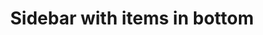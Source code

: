 ---
title: Sidebar with items in bottom
category: Application
paid: false
isActive: true
ltr: {"preview":"function App() {\n  const navigation = [{\n    href: 'javascript:void(0)',\n    name: 'Overview',\n    icon: /*#__PURE__*/React.createElement(\"svg\", {\n      xmlns: \"http://www.w3.org/2000/svg\",\n      fill: \"none\",\n      viewBox: \"0 0 24 24\",\n      strokeWidth: 1.5,\n      stroke: \"currentColor\",\n      className: \"w-5 h-5\"\n    }, /*#__PURE__*/React.createElement(\"path\", {\n      strokeLinecap: \"round\",\n      strokeLinejoin: \"round\",\n      d: \"M6 6.878V6a2.25 2.25 0 012.25-2.25h7.5A2.25 2.25 0 0118 6v.878m-12 0c.235-.083.487-.128.75-.128h10.5c.263 0 .515.045.75.128m-12 0A2.25 2.25 0 004.5 9v.878m13.5-3A2.25 2.25 0 0119.5 9v.878m0 0a2.246 2.246 0 00-.75-.128H5.25c-.263 0-.515.045-.75.128m15 0A2.25 2.25 0 0121 12v6a2.25 2.25 0 01-2.25 2.25H5.25A2.25 2.25 0 013 18v-6c0-.98.626-1.813 1.5-2.122\"\n    }))\n  }, {\n    href: 'javascript:void(0)',\n    name: 'Integration',\n    icon: /*#__PURE__*/React.createElement(\"svg\", {\n      xmlns: \"http://www.w3.org/2000/svg\",\n      fill: \"none\",\n      viewBox: \"0 0 24 24\",\n      strokeWidth: 1.5,\n      stroke: \"currentColor\",\n      className: \"w-5 h-5\"\n    }, /*#__PURE__*/React.createElement(\"path\", {\n      strokeLinecap: \"round\",\n      strokeLinejoin: \"round\",\n      d: \"M14.25 6.087c0-.355.186-.676.401-.959.221-.29.349-.634.349-1.003 0-1.036-1.007-1.875-2.25-1.875s-2.25.84-2.25 1.875c0 .369.128.713.349 1.003.215.283.401.604.401.959v0a.64.64 0 01-.657.643 48.39 48.39 0 01-4.163-.3c.186 1.613.293 3.25.315 4.907a.656.656 0 01-.658.663v0c-.355 0-.676-.186-.959-.401a1.647 1.647 0 00-1.003-.349c-1.036 0-1.875 1.007-1.875 2.25s.84 2.25 1.875 2.25c.369 0 .713-.128 1.003-.349.283-.215.604-.401.959-.401v0c.31 0 .555.26.532.57a48.039 48.039 0 01-.642 5.056c1.518.19 3.058.309 4.616.354a.64.64 0 00.657-.643v0c0-.355-.186-.676-.401-.959a1.647 1.647 0 01-.349-1.003c0-1.035 1.008-1.875 2.25-1.875 1.243 0 2.25.84 2.25 1.875 0 .369-.128.713-.349 1.003-.215.283-.4.604-.4.959v0c0 .333.277.599.61.58a48.1 48.1 0 005.427-.63 48.05 48.05 0 00.582-4.717.532.532 0 00-.533-.57v0c-.355 0-.676.186-.959.401-.29.221-.634.349-1.003.349-1.035 0-1.875-1.007-1.875-2.25s.84-2.25 1.875-2.25c.37 0 .713.128 1.003.349.283.215.604.401.96.401v0a.656.656 0 00.658-.663 48.422 48.422 0 00-.37-5.36c-1.886.342-3.81.574-5.766.689a.578.578 0 01-.61-.58v0z\"\n    }))\n  }, {\n    href: 'javascript:void(0)',\n    name: 'Plans',\n    icon: /*#__PURE__*/React.createElement(\"svg\", {\n      xmlns: \"http://www.w3.org/2000/svg\",\n      fill: \"none\",\n      viewBox: \"0 0 24 24\",\n      strokeWidth: 1.5,\n      stroke: \"currentColor\",\n      className: \"w-5 h-5\"\n    }, /*#__PURE__*/React.createElement(\"path\", {\n      strokeLinecap: \"round\",\n      strokeLinejoin: \"round\",\n      d: \"M3.75 6A2.25 2.25 0 016 3.75h2.25A2.25 2.25 0 0110.5 6v2.25a2.25 2.25 0 01-2.25 2.25H6a2.25 2.25 0 01-2.25-2.25V6zM3.75 15.75A2.25 2.25 0 016 13.5h2.25a2.25 2.25 0 012.25 2.25V18a2.25 2.25 0 01-2.25 2.25H6A2.25 2.25 0 013.75 18v-2.25zM13.5 6a2.25 2.25 0 012.25-2.25H18A2.25 2.25 0 0120.25 6v2.25A2.25 2.25 0 0118 10.5h-2.25a2.25 2.25 0 01-2.25-2.25V6zM13.5 15.75a2.25 2.25 0 012.25-2.25H18a2.25 2.25 0 012.25 2.25V18A2.25 2.25 0 0118 20.25h-2.25A2.25 2.25 0 0113.5 18v-2.25z\"\n    }))\n  }, {\n    href: 'javascript:void(0)',\n    name: 'Transactions',\n    icon: /*#__PURE__*/React.createElement(\"svg\", {\n      xmlns: \"http://www.w3.org/2000/svg\",\n      fill: \"none\",\n      viewBox: \"0 0 24 24\",\n      strokeWidth: 1.5,\n      stroke: \"currentColor\",\n      className: \"w-5 h-5\"\n    }, /*#__PURE__*/React.createElement(\"path\", {\n      strokeLinecap: \"round\",\n      strokeLinejoin: \"round\",\n      d: \"M6.429 9.75L2.25 12l4.179 2.25m0-4.5l5.571 3 5.571-3m-11.142 0L2.25 7.5 12 2.25l9.75 5.25-4.179 2.25m0 0L21.75 12l-4.179 2.25m0 0l4.179 2.25L12 21.75 2.25 16.5l4.179-2.25m11.142 0l-5.571 3-5.571-3\"\n    }))\n  }];\n  const navsFooter = [{\n    href: 'javascript:void(0)',\n    name: 'Help',\n    icon: /*#__PURE__*/React.createElement(\"svg\", {\n      xmlns: \"http://www.w3.org/2000/svg\",\n      fill: \"none\",\n      viewBox: \"0 0 24 24\",\n      strokeWidth: 1.5,\n      stroke: \"currentColor\",\n      className: \"w-5 h-5\"\n    }, /*#__PURE__*/React.createElement(\"path\", {\n      strokeLinecap: \"round\",\n      strokeLinejoin: \"round\",\n      d: \"M9.879 7.519c1.171-1.025 3.071-1.025 4.242 0 1.172 1.025 1.172 2.687 0 3.712-.203.179-.43.326-.67.442-.745.361-1.45.999-1.45 1.827v.75M21 12a9 9 0 11-18 0 9 9 0 0118 0zm-9 5.25h.008v.008H12v-.008z\"\n    }))\n  }, {\n    href: 'javascript:void(0)',\n    name: 'Settings',\n    icon: /*#__PURE__*/React.createElement(\"svg\", {\n      xmlns: \"http://www.w3.org/2000/svg\",\n      fill: \"none\",\n      viewBox: \"0 0 24 24\",\n      strokeWidth: 1.5,\n      stroke: \"currentColor\",\n      className: \"w-5 h-5\"\n    }, /*#__PURE__*/React.createElement(\"path\", {\n      strokeLinecap: \"round\",\n      strokeLinejoin: \"round\",\n      d: \"M9.594 3.94c.09-.542.56-.94 1.11-.94h2.593c.55 0 1.02.398 1.11.94l.213 1.281c.063.374.313.686.645.87.074.04.147.083.22.127.324.196.72.257 1.075.124l1.217-.456a1.125 1.125 0 011.37.49l1.296 2.247a1.125 1.125 0 01-.26 1.431l-1.003.827c-.293.24-.438.613-.431.992a6.759 6.759 0 010 .255c-.007.378.138.75.43.99l1.005.828c.424.35.534.954.26 1.43l-1.298 2.247a1.125 1.125 0 01-1.369.491l-1.217-.456c-.355-.133-.75-.072-1.076.124a6.57 6.57 0 01-.22.128c-.331.183-.581.495-.644.869l-.213 1.28c-.09.543-.56.941-1.11.941h-2.594c-.55 0-1.02-.398-1.11-.94l-.213-1.281c-.062-.374-.312-.686-.644-.87a6.52 6.52 0 01-.22-.127c-.325-.196-.72-.257-1.076-.124l-1.217.456a1.125 1.125 0 01-1.369-.49l-1.297-2.247a1.125 1.125 0 01.26-1.431l1.004-.827c.292-.24.437-.613.43-.992a6.932 6.932 0 010-.255c.007-.378-.138-.75-.43-.99l-1.004-.828a1.125 1.125 0 01-.26-1.43l1.297-2.247a1.125 1.125 0 011.37-.491l1.216.456c.356.133.751.072 1.076-.124.072-.044.146-.087.22-.128.332-.183.582-.495.644-.869l.214-1.281z\"\n    }), /*#__PURE__*/React.createElement(\"path\", {\n      strokeLinecap: \"round\",\n      strokeLinejoin: \"round\",\n      d: \"M15 12a3 3 0 11-6 0 3 3 0 016 0z\"\n    }))\n  }, {\n    href: 'javascript:void(0)',\n    name: 'Logout',\n    icon: /*#__PURE__*/React.createElement(\"svg\", {\n      xmlns: \"http://www.w3.org/2000/svg\",\n      fill: \"none\",\n      viewBox: \"0 0 24 24\",\n      strokeWidth: 1.5,\n      stroke: \"currentColor\",\n      className: \"w-5 h-5\"\n    }, /*#__PURE__*/React.createElement(\"path\", {\n      strokeLinecap: \"round\",\n      strokeLinejoin: \"round\",\n      d: \"M15.75 9V5.25A2.25 2.25 0 0013.5 3h-6a2.25 2.25 0 00-2.25 2.25v13.5A2.25 2.25 0 007.5 21h6a2.25 2.25 0 002.25-2.25V15m3 0l3-3m0 0l-3-3m3 3H9\"\n    }))\n  }];\n  return /*#__PURE__*/React.createElement(\"div\", {\n    style: {\n      height: \"800px\"\n    }\n  }, /*#__PURE__*/React.createElement(\"nav\", {\n    className: \"fixed top-0 left-0 w-full h-full border-r bg-white space-y-8 sm:w-80\"\n  }, /*#__PURE__*/React.createElement(\"div\", {\n    class: \"flex flex-col h-full\"\n  }, /*#__PURE__*/React.createElement(\"div\", {\n    className: \"h-20 flex items-center px-8\"\n  }, /*#__PURE__*/React.createElement(\"a\", {\n    href: \"javascript:void(0)\",\n    className: \"flex-none\"\n  }, /*#__PURE__*/React.createElement(\"img\", {\n    src: \"https://floatui.com/logo.svg\",\n    width: 140,\n    className: \"mx-auto\"\n  }))), /*#__PURE__*/React.createElement(\"div\", {\n    className: \"flex-1 flex flex-col h-full overflow-auto\"\n  }, /*#__PURE__*/React.createElement(\"ul\", {\n    className: \"px-4 text-sm font-medium flex-1\"\n  }, navigation.map((item, idx) => /*#__PURE__*/React.createElement(\"li\", {\n    key: idx\n  }, /*#__PURE__*/React.createElement(\"a\", {\n    href: item.href,\n    className: \"flex items-center gap-x-2 text-gray-600 p-2 rounded-lg  hover:bg-gray-50 active:bg-gray-100 duration-150\"\n  }, /*#__PURE__*/React.createElement(\"div\", {\n    className: \"text-gray-500\"\n  }, item.icon), item.name)))), /*#__PURE__*/React.createElement(\"div\", null, /*#__PURE__*/React.createElement(\"ul\", {\n    className: \"px-4 pb-4 text-sm font-medium\"\n  }, navsFooter.map((item, idx) => /*#__PURE__*/React.createElement(\"li\", {\n    key: idx\n  }, /*#__PURE__*/React.createElement(\"a\", {\n    href: item.href,\n    className: \"flex items-center gap-x-2 text-gray-600 p-2 rounded-lg  hover:bg-gray-50 active:bg-gray-100 duration-150\"\n  }, /*#__PURE__*/React.createElement(\"div\", {\n    className: \"text-gray-500\"\n  }, item.icon), item.name)))), /*#__PURE__*/React.createElement(\"div\", {\n    className: \"py-4 px-4 border-t\"\n  }, /*#__PURE__*/React.createElement(\"div\", {\n    className: \"flex items-center gap-x-4\"\n  }, /*#__PURE__*/React.createElement(\"img\", {\n    src: \"https://randomuser.me/api/portraits/women/79.jpg\",\n    className: \"w-12 h-12 rounded-full\"\n  }), /*#__PURE__*/React.createElement(\"div\", null, /*#__PURE__*/React.createElement(\"span\", {\n    className: \"block text-gray-700 text-sm font-semibold\"\n  }, \"Alivika tony\"), /*#__PURE__*/React.createElement(\"a\", {\n    href: \"javascript:void(0)\",\n    className: \"block mt-px text-gray-600 hover:text-indigo-600 text-xs\"\n  }, \"View profile\")))))))));\n}\n\n;","vue":{"vueTail":[],"vueCss":[]},"react":{"jsxCss":[],"jsxTail":[{"code":"const Sidebar = () => {\n\n    const navigation = [\n        {\n            href: 'javascript:void(0)',\n            name: 'Overview',\n            icon: <svg xmlns=\"http://www.w3.org/2000/svg\" fill=\"none\" viewBox=\"0 0 24 24\" strokeWidth={1.5} stroke=\"currentColor\" className=\"w-5 h-5\">\n                <path strokeLinecap=\"round\" strokeLinejoin=\"round\" d=\"M6 6.878V6a2.25 2.25 0 012.25-2.25h7.5A2.25 2.25 0 0118 6v.878m-12 0c.235-.083.487-.128.75-.128h10.5c.263 0 .515.045.75.128m-12 0A2.25 2.25 0 004.5 9v.878m13.5-3A2.25 2.25 0 0119.5 9v.878m0 0a2.246 2.246 0 00-.75-.128H5.25c-.263 0-.515.045-.75.128m15 0A2.25 2.25 0 0121 12v6a2.25 2.25 0 01-2.25 2.25H5.25A2.25 2.25 0 013 18v-6c0-.98.626-1.813 1.5-2.122\" />\n            </svg>\n            ,\n        },\n        {\n            href: 'javascript:void(0)',\n            name: 'Integration',\n            icon: <svg xmlns=\"http://www.w3.org/2000/svg\" fill=\"none\" viewBox=\"0 0 24 24\" strokeWidth={1.5} stroke=\"currentColor\" className=\"w-5 h-5\">\n                <path strokeLinecap=\"round\" strokeLinejoin=\"round\" d=\"M14.25 6.087c0-.355.186-.676.401-.959.221-.29.349-.634.349-1.003 0-1.036-1.007-1.875-2.25-1.875s-2.25.84-2.25 1.875c0 .369.128.713.349 1.003.215.283.401.604.401.959v0a.64.64 0 01-.657.643 48.39 48.39 0 01-4.163-.3c.186 1.613.293 3.25.315 4.907a.656.656 0 01-.658.663v0c-.355 0-.676-.186-.959-.401a1.647 1.647 0 00-1.003-.349c-1.036 0-1.875 1.007-1.875 2.25s.84 2.25 1.875 2.25c.369 0 .713-.128 1.003-.349.283-.215.604-.401.959-.401v0c.31 0 .555.26.532.57a48.039 48.039 0 01-.642 5.056c1.518.19 3.058.309 4.616.354a.64.64 0 00.657-.643v0c0-.355-.186-.676-.401-.959a1.647 1.647 0 01-.349-1.003c0-1.035 1.008-1.875 2.25-1.875 1.243 0 2.25.84 2.25 1.875 0 .369-.128.713-.349 1.003-.215.283-.4.604-.4.959v0c0 .333.277.599.61.58a48.1 48.1 0 005.427-.63 48.05 48.05 0 00.582-4.717.532.532 0 00-.533-.57v0c-.355 0-.676.186-.959.401-.29.221-.634.349-1.003.349-1.035 0-1.875-1.007-1.875-2.25s.84-2.25 1.875-2.25c.37 0 .713.128 1.003.349.283.215.604.401.96.401v0a.656.656 0 00.658-.663 48.422 48.422 0 00-.37-5.36c-1.886.342-3.81.574-5.766.689a.578.578 0 01-.61-.58v0z\" />\n            </svg>\n            ,\n        },\n        {\n            href: 'javascript:void(0)',\n            name: 'Plans',\n            icon: <svg xmlns=\"http://www.w3.org/2000/svg\" fill=\"none\" viewBox=\"0 0 24 24\" strokeWidth={1.5} stroke=\"currentColor\" className=\"w-5 h-5\">\n                <path strokeLinecap=\"round\" strokeLinejoin=\"round\" d=\"M3.75 6A2.25 2.25 0 016 3.75h2.25A2.25 2.25 0 0110.5 6v2.25a2.25 2.25 0 01-2.25 2.25H6a2.25 2.25 0 01-2.25-2.25V6zM3.75 15.75A2.25 2.25 0 016 13.5h2.25a2.25 2.25 0 012.25 2.25V18a2.25 2.25 0 01-2.25 2.25H6A2.25 2.25 0 013.75 18v-2.25zM13.5 6a2.25 2.25 0 012.25-2.25H18A2.25 2.25 0 0120.25 6v2.25A2.25 2.25 0 0118 10.5h-2.25a2.25 2.25 0 01-2.25-2.25V6zM13.5 15.75a2.25 2.25 0 012.25-2.25H18a2.25 2.25 0 012.25 2.25V18A2.25 2.25 0 0118 20.25h-2.25A2.25 2.25 0 0113.5 18v-2.25z\" />\n            </svg>\n\n            ,\n        },\n        {\n            href: 'javascript:void(0)',\n            name: 'Transactions',\n            icon: <svg xmlns=\"http://www.w3.org/2000/svg\" fill=\"none\" viewBox=\"0 0 24 24\" strokeWidth={1.5} stroke=\"currentColor\" className=\"w-5 h-5\">\n                <path strokeLinecap=\"round\" strokeLinejoin=\"round\" d=\"M6.429 9.75L2.25 12l4.179 2.25m0-4.5l5.571 3 5.571-3m-11.142 0L2.25 7.5 12 2.25l9.75 5.25-4.179 2.25m0 0L21.75 12l-4.179 2.25m0 0l4.179 2.25L12 21.75 2.25 16.5l4.179-2.25m11.142 0l-5.571 3-5.571-3\" />\n            </svg>,\n        }\n    ]\n\n    const navsFooter = [\n        {\n            href: 'javascript:void(0)',\n            name: 'Help',\n            icon: <svg xmlns=\"http://www.w3.org/2000/svg\" fill=\"none\" viewBox=\"0 0 24 24\" strokeWidth={1.5} stroke=\"currentColor\" className=\"w-5 h-5\">\n                <path strokeLinecap=\"round\" strokeLinejoin=\"round\" d=\"M9.879 7.519c1.171-1.025 3.071-1.025 4.242 0 1.172 1.025 1.172 2.687 0 3.712-.203.179-.43.326-.67.442-.745.361-1.45.999-1.45 1.827v.75M21 12a9 9 0 11-18 0 9 9 0 0118 0zm-9 5.25h.008v.008H12v-.008z\" />\n            </svg>\n            ,\n        },\n        {\n            href: 'javascript:void(0)',\n            name: 'Settings',\n            icon: <svg xmlns=\"http://www.w3.org/2000/svg\" fill=\"none\" viewBox=\"0 0 24 24\" strokeWidth={1.5} stroke=\"currentColor\" className=\"w-5 h-5\">\n                <path strokeLinecap=\"round\" strokeLinejoin=\"round\" d=\"M9.594 3.94c.09-.542.56-.94 1.11-.94h2.593c.55 0 1.02.398 1.11.94l.213 1.281c.063.374.313.686.645.87.074.04.147.083.22.127.324.196.72.257 1.075.124l1.217-.456a1.125 1.125 0 011.37.49l1.296 2.247a1.125 1.125 0 01-.26 1.431l-1.003.827c-.293.24-.438.613-.431.992a6.759 6.759 0 010 .255c-.007.378.138.75.43.99l1.005.828c.424.35.534.954.26 1.43l-1.298 2.247a1.125 1.125 0 01-1.369.491l-1.217-.456c-.355-.133-.75-.072-1.076.124a6.57 6.57 0 01-.22.128c-.331.183-.581.495-.644.869l-.213 1.28c-.09.543-.56.941-1.11.941h-2.594c-.55 0-1.02-.398-1.11-.94l-.213-1.281c-.062-.374-.312-.686-.644-.87a6.52 6.52 0 01-.22-.127c-.325-.196-.72-.257-1.076-.124l-1.217.456a1.125 1.125 0 01-1.369-.49l-1.297-2.247a1.125 1.125 0 01.26-1.431l1.004-.827c.292-.24.437-.613.43-.992a6.932 6.932 0 010-.255c.007-.378-.138-.75-.43-.99l-1.004-.828a1.125 1.125 0 01-.26-1.43l1.297-2.247a1.125 1.125 0 011.37-.491l1.216.456c.356.133.751.072 1.076-.124.072-.044.146-.087.22-.128.332-.183.582-.495.644-.869l.214-1.281z\" />\n                <path strokeLinecap=\"round\" strokeLinejoin=\"round\" d=\"M15 12a3 3 0 11-6 0 3 3 0 016 0z\" />\n            </svg>\n            ,\n        },\n        {\n            href: 'javascript:void(0)',\n            name: 'Logout',\n            icon: <svg xmlns=\"http://www.w3.org/2000/svg\" fill=\"none\" viewBox=\"0 0 24 24\" strokeWidth={1.5} stroke=\"currentColor\" className=\"w-5 h-5\">\n                <path strokeLinecap=\"round\" strokeLinejoin=\"round\" d=\"M15.75 9V5.25A2.25 2.25 0 0013.5 3h-6a2.25 2.25 0 00-2.25 2.25v13.5A2.25 2.25 0 007.5 21h6a2.25 2.25 0 002.25-2.25V15m3 0l3-3m0 0l-3-3m3 3H9\" />\n            </svg>\n            ,\n        }\n    ]\n\n    return (\n        <>\n            <nav\n                className=\"fixed top-0 left-0 w-full h-full border-r bg-white space-y-8 sm:w-80\">\n                <div class=\"flex flex-col h-full\">\n                    <div className='h-20 flex items-center px-8'>\n                        <a href='javascript:void(0)' className='flex-none'>\n                            <img src=\"https://floatui.com/logo.svg\" width={140} className=\"mx-auto\" />\n                        </a>\n                    </div>\n                    <div className=\"flex-1 flex flex-col h-full overflow-auto\">\n                        <ul className=\"px-4 text-sm font-medium flex-1\">\n                            {\n                                navigation.map((item, idx) => (\n                                    <li key={idx}>\n                                        <a href={item.href} className=\"flex items-center gap-x-2 text-gray-600 p-2 rounded-lg  hover:bg-gray-50 active:bg-gray-100 duration-150\">\n                                            <div className=\"text-gray-500\">{item.icon}</div>\n                                            {item.name}\n                                        </a>\n                                    </li>\n                                ))\n                            }\n                        </ul>\n                        <div>\n                            <ul className=\"px-4 pb-4 text-sm font-medium\">\n                                {\n                                    navsFooter.map((item, idx) => (\n                                        <li key={idx}>\n                                            <a href={item.href} className=\"flex items-center gap-x-2 text-gray-600 p-2 rounded-lg  hover:bg-gray-50 active:bg-gray-100 duration-150\">\n                                                <div className=\"text-gray-500\">{item.icon}</div>\n                                                {item.name}\n                                            </a>\n                                        </li>\n                                    ))\n                                }\n                            </ul>\n                            <div className=\"py-4 px-4 border-t\">\n                                <div className=\"flex items-center gap-x-4\">\n                                    <img src=\"https://randomuser.me/api/portraits/women/79.jpg\" className=\"w-12 h-12 rounded-full\" />\n                                    <div>\n                                        <span className=\"block text-gray-700 text-sm font-semibold\">Alivika tony</span>\n                                        <a\n                                            href=\"javascript:void(0)\"\n                                            className=\"block mt-px text-gray-600 hover:text-indigo-600 text-xs\"\n                                        >\n                                            View profile\n                                        </a>\n                                    </div>\n                                </div>\n                            </div>\n                        </div>\n                    </div >\n                </div>\n            </nav>\n        </>\n    );\n};\n\nexport default Sidebar;","label":"App.jsx"}]}}
rtl: {"react":{"jsxTail":[{"label":"App.jsx","code":"const Sidebar = () => {\n\n    const navigation = [\n        {\n            href: 'javascript:void(0)',\n            name: 'ملخص',\n            icon: <svg xmlns=\"http://www.w3.org/2000/svg\" fill=\"none\" viewBox=\"0 0 24 24\" strokeWidth={1.5} stroke=\"currentColor\" className=\"w-5 h-5\">\n                <path strokeLinecap=\"round\" strokeLinejoin=\"round\" d=\"M6 6.878V6a2.25 2.25 0 012.25-2.25h7.5A2.25 2.25 0 0118 6v.878m-12 0c.235-.083.487-.128.75-.128h10.5c.263 0 .515.045.75.128m-12 0A2.25 2.25 0 004.5 9v.878m13.5-3A2.25 2.25 0 0119.5 9v.878m0 0a2.246 2.246 0 00-.75-.128H5.25c-.263 0-.515.045-.75.128m15 0A2.25 2.25 0 0121 12v6a2.25 2.25 0 01-2.25 2.25H5.25A2.25 2.25 0 013 18v-6c0-.98.626-1.813 1.5-2.122\" />\n            </svg>\n            ,\n        },\n        {\n            href: 'javascript:void(0)',\n            name: 'ادماج',\n            icon: <svg xmlns=\"http://www.w3.org/2000/svg\" fill=\"none\" viewBox=\"0 0 24 24\" strokeWidth={1.5} stroke=\"currentColor\" className=\"w-5 h-5\">\n                <path strokeLinecap=\"round\" strokeLinejoin=\"round\" d=\"M14.25 6.087c0-.355.186-.676.401-.959.221-.29.349-.634.349-1.003 0-1.036-1.007-1.875-2.25-1.875s-2.25.84-2.25 1.875c0 .369.128.713.349 1.003.215.283.401.604.401.959v0a.64.64 0 01-.657.643 48.39 48.39 0 01-4.163-.3c.186 1.613.293 3.25.315 4.907a.656.656 0 01-.658.663v0c-.355 0-.676-.186-.959-.401a1.647 1.647 0 00-1.003-.349c-1.036 0-1.875 1.007-1.875 2.25s.84 2.25 1.875 2.25c.369 0 .713-.128 1.003-.349.283-.215.604-.401.959-.401v0c.31 0 .555.26.532.57a48.039 48.039 0 01-.642 5.056c1.518.19 3.058.309 4.616.354a.64.64 0 00.657-.643v0c0-.355-.186-.676-.401-.959a1.647 1.647 0 01-.349-1.003c0-1.035 1.008-1.875 2.25-1.875 1.243 0 2.25.84 2.25 1.875 0 .369-.128.713-.349 1.003-.215.283-.4.604-.4.959v0c0 .333.277.599.61.58a48.1 48.1 0 005.427-.63 48.05 48.05 0 00.582-4.717.532.532 0 00-.533-.57v0c-.355 0-.676.186-.959.401-.29.221-.634.349-1.003.349-1.035 0-1.875-1.007-1.875-2.25s.84-2.25 1.875-2.25c.37 0 .713.128 1.003.349.283.215.604.401.96.401v0a.656.656 0 00.658-.663 48.422 48.422 0 00-.37-5.36c-1.886.342-3.81.574-5.766.689a.578.578 0 01-.61-.58v0z\" />\n            </svg>\n            ,\n        },\n        {\n            href: 'javascript:void(0)',\n            name: 'الخطط',\n            icon: <svg xmlns=\"http://www.w3.org/2000/svg\" fill=\"none\" viewBox=\"0 0 24 24\" strokeWidth={1.5} stroke=\"currentColor\" className=\"w-5 h-5\">\n                <path strokeLinecap=\"round\" strokeLinejoin=\"round\" d=\"M3.75 6A2.25 2.25 0 016 3.75h2.25A2.25 2.25 0 0110.5 6v2.25a2.25 2.25 0 01-2.25 2.25H6a2.25 2.25 0 01-2.25-2.25V6zM3.75 15.75A2.25 2.25 0 016 13.5h2.25a2.25 2.25 0 012.25 2.25V18a2.25 2.25 0 01-2.25 2.25H6A2.25 2.25 0 013.75 18v-2.25zM13.5 6a2.25 2.25 0 012.25-2.25H18A2.25 2.25 0 0120.25 6v2.25A2.25 2.25 0 0118 10.5h-2.25a2.25 2.25 0 01-2.25-2.25V6zM13.5 15.75a2.25 2.25 0 012.25-2.25H18a2.25 2.25 0 012.25 2.25V18A2.25 2.25 0 0118 20.25h-2.25A2.25 2.25 0 0113.5 18v-2.25z\" />\n            </svg>\n\n            ,\n        },\n        {\n            href: 'javascript:void(0)',\n            name: 'المعاملات',\n            icon: <svg xmlns=\"http://www.w3.org/2000/svg\" fill=\"none\" viewBox=\"0 0 24 24\" strokeWidth={1.5} stroke=\"currentColor\" className=\"w-5 h-5\">\n                <path strokeLinecap=\"round\" strokeLinejoin=\"round\" d=\"M6.429 9.75L2.25 12l4.179 2.25m0-4.5l5.571 3 5.571-3m-11.142 0L2.25 7.5 12 2.25l9.75 5.25-4.179 2.25m0 0L21.75 12l-4.179 2.25m0 0l4.179 2.25L12 21.75 2.25 16.5l4.179-2.25m11.142 0l-5.571 3-5.571-3\" />\n            </svg>,\n        }\n    ]\n\n    const navsFooter = [\n        {\n            href: 'javascript:void(0)',\n            name: 'مساعدة',\n            icon: <svg xmlns=\"http://www.w3.org/2000/svg\" fill=\"none\" viewBox=\"0 0 24 24\" strokeWidth={1.5} stroke=\"currentColor\" className=\"w-5 h-5\">\n                <path strokeLinecap=\"round\" strokeLinejoin=\"round\" d=\"M9.879 7.519c1.171-1.025 3.071-1.025 4.242 0 1.172 1.025 1.172 2.687 0 3.712-.203.179-.43.326-.67.442-.745.361-1.45.999-1.45 1.827v.75M21 12a9 9 0 11-18 0 9 9 0 0118 0zm-9 5.25h.008v.008H12v-.008z\" />\n            </svg>\n            ,\n        },\n        {\n            href: 'javascript:void(0)',\n            name: 'إعدادات',\n            icon: <svg xmlns=\"http://www.w3.org/2000/svg\" fill=\"none\" viewBox=\"0 0 24 24\" strokeWidth={1.5} stroke=\"currentColor\" className=\"w-5 h-5\">\n                <path strokeLinecap=\"round\" strokeLinejoin=\"round\" d=\"M9.594 3.94c.09-.542.56-.94 1.11-.94h2.593c.55 0 1.02.398 1.11.94l.213 1.281c.063.374.313.686.645.87.074.04.147.083.22.127.324.196.72.257 1.075.124l1.217-.456a1.125 1.125 0 011.37.49l1.296 2.247a1.125 1.125 0 01-.26 1.431l-1.003.827c-.293.24-.438.613-.431.992a6.759 6.759 0 010 .255c-.007.378.138.75.43.99l1.005.828c.424.35.534.954.26 1.43l-1.298 2.247a1.125 1.125 0 01-1.369.491l-1.217-.456c-.355-.133-.75-.072-1.076.124a6.57 6.57 0 01-.22.128c-.331.183-.581.495-.644.869l-.213 1.28c-.09.543-.56.941-1.11.941h-2.594c-.55 0-1.02-.398-1.11-.94l-.213-1.281c-.062-.374-.312-.686-.644-.87a6.52 6.52 0 01-.22-.127c-.325-.196-.72-.257-1.076-.124l-1.217.456a1.125 1.125 0 01-1.369-.49l-1.297-2.247a1.125 1.125 0 01.26-1.431l1.004-.827c.292-.24.437-.613.43-.992a6.932 6.932 0 010-.255c.007-.378-.138-.75-.43-.99l-1.004-.828a1.125 1.125 0 01-.26-1.43l1.297-2.247a1.125 1.125 0 011.37-.491l1.216.456c.356.133.751.072 1.076-.124.072-.044.146-.087.22-.128.332-.183.582-.495.644-.869l.214-1.281z\" />\n                <path strokeLinecap=\"round\" strokeLinejoin=\"round\" d=\"M15 12a3 3 0 11-6 0 3 3 0 016 0z\" />\n            </svg>\n            ,\n        },\n        {\n            href: 'javascript:void(0)',\n            name: 'تسجيل الخروج',\n            icon: <svg xmlns=\"http://www.w3.org/2000/svg\" fill=\"none\" viewBox=\"0 0 24 24\" strokeWidth={1.5} stroke=\"currentColor\" className=\"w-5 h-5\">\n                <path strokeLinecap=\"round\" strokeLinejoin=\"round\" d=\"M15.75 9V5.25A2.25 2.25 0 0013.5 3h-6a2.25 2.25 0 00-2.25 2.25v13.5A2.25 2.25 0 007.5 21h6a2.25 2.25 0 002.25-2.25V15m3 0l3-3m0 0l-3-3m3 3H9\" />\n            </svg>\n            ,\n        }\n    ]\n\n    return (\n        <>\n            <nav\n                className=\"fixed top-0 right-0 w-full h-full border-l bg-white space-y-8 sm:w-80\">\n                <div class=\"flex flex-col h-full\">\n                    <div className='h-20 flex items-center px-4'>\n                        <a href='javascript:void(0)' className='flex-none'>\n                            <img src=\"https://floatui.com/logo.svg\" width={140} className=\"mx-auto\" />\n                        </a>\n                    </div>\n                    <div className=\"flex-1 flex flex-col h-full overflow-auto\">\n                        <ul className=\"px-4 text-sm font-medium flex-1\">\n                            {\n                                navigation.map((item, idx) => (\n                                    <li key={idx}>\n                                        <a href={item.href} className=\"flex items-center gap-x-2 text-gray-600 p-2 rounded-lg  hover:bg-gray-50 active:bg-gray-100 duration-150\">\n                                            <div className=\"text-gray-500\">{item.icon}</div>\n                                            {item.name}\n                                        </a>\n                                    </li>\n                                ))\n                            }\n                        </ul>\n                        <div>\n                            <ul className=\"px-4 pb-4 text-sm font-medium\">\n                                {\n                                    navsFooter.map((item, idx) => (\n                                        <li key={idx}>\n                                            <a href={item.href} className=\"flex items-center gap-x-2 text-gray-600 p-2 rounded-lg  hover:bg-gray-50 active:bg-gray-100 duration-150\">\n                                                <div className=\"text-gray-500\">{item.icon}</div>\n                                                {item.name}\n                                            </a>\n                                        </li>\n                                    ))\n                                }\n                            </ul>\n                            <div className=\"py-4 px-4 border-t\">\n                                <div className=\"flex items-center gap-x-4\">\n                                    <img src=\"https://randomuser.me/api/portraits/women/79.jpg\" className=\"w-12 h-12 rounded-full\" />\n                                    <div>\n                                        <span className=\"block text-gray-700 text-sm font-semibold\">أليفيكا توني</span>\n                                        <a\n                                            href=\"javascript:void(0)\"\n                                            className=\"block mt-px text-gray-600 hover:text-indigo-600 text-xs\"\n                                        >\n                                            عرض الصفحة الشخصية\n                                        </a>\n                                    </div>\n                                </div>\n                            </div>\n                        </div>\n                    </div >\n                </div>\n            </nav>\n        </>\n    );\n};\n\nexport default Sidebar;"}],"jsxCss":[]},"vue":{"vueCss":[],"vueTail":[]},"preview":"function App() {\n  const navigation = [{\n    href: 'javascript:void(0)',\n    name: 'ملخص',\n    icon: /*#__PURE__*/React.createElement(\"svg\", {\n      xmlns: \"http://www.w3.org/2000/svg\",\n      fill: \"none\",\n      viewBox: \"0 0 24 24\",\n      strokeWidth: 1.5,\n      stroke: \"currentColor\",\n      className: \"w-5 h-5\"\n    }, /*#__PURE__*/React.createElement(\"path\", {\n      strokeLinecap: \"round\",\n      strokeLinejoin: \"round\",\n      d: \"M6 6.878V6a2.25 2.25 0 012.25-2.25h7.5A2.25 2.25 0 0118 6v.878m-12 0c.235-.083.487-.128.75-.128h10.5c.263 0 .515.045.75.128m-12 0A2.25 2.25 0 004.5 9v.878m13.5-3A2.25 2.25 0 0119.5 9v.878m0 0a2.246 2.246 0 00-.75-.128H5.25c-.263 0-.515.045-.75.128m15 0A2.25 2.25 0 0121 12v6a2.25 2.25 0 01-2.25 2.25H5.25A2.25 2.25 0 013 18v-6c0-.98.626-1.813 1.5-2.122\"\n    }))\n  }, {\n    href: 'javascript:void(0)',\n    name: 'ادماج',\n    icon: /*#__PURE__*/React.createElement(\"svg\", {\n      xmlns: \"http://www.w3.org/2000/svg\",\n      fill: \"none\",\n      viewBox: \"0 0 24 24\",\n      strokeWidth: 1.5,\n      stroke: \"currentColor\",\n      className: \"w-5 h-5\"\n    }, /*#__PURE__*/React.createElement(\"path\", {\n      strokeLinecap: \"round\",\n      strokeLinejoin: \"round\",\n      d: \"M14.25 6.087c0-.355.186-.676.401-.959.221-.29.349-.634.349-1.003 0-1.036-1.007-1.875-2.25-1.875s-2.25.84-2.25 1.875c0 .369.128.713.349 1.003.215.283.401.604.401.959v0a.64.64 0 01-.657.643 48.39 48.39 0 01-4.163-.3c.186 1.613.293 3.25.315 4.907a.656.656 0 01-.658.663v0c-.355 0-.676-.186-.959-.401a1.647 1.647 0 00-1.003-.349c-1.036 0-1.875 1.007-1.875 2.25s.84 2.25 1.875 2.25c.369 0 .713-.128 1.003-.349.283-.215.604-.401.959-.401v0c.31 0 .555.26.532.57a48.039 48.039 0 01-.642 5.056c1.518.19 3.058.309 4.616.354a.64.64 0 00.657-.643v0c0-.355-.186-.676-.401-.959a1.647 1.647 0 01-.349-1.003c0-1.035 1.008-1.875 2.25-1.875 1.243 0 2.25.84 2.25 1.875 0 .369-.128.713-.349 1.003-.215.283-.4.604-.4.959v0c0 .333.277.599.61.58a48.1 48.1 0 005.427-.63 48.05 48.05 0 00.582-4.717.532.532 0 00-.533-.57v0c-.355 0-.676.186-.959.401-.29.221-.634.349-1.003.349-1.035 0-1.875-1.007-1.875-2.25s.84-2.25 1.875-2.25c.37 0 .713.128 1.003.349.283.215.604.401.96.401v0a.656.656 0 00.658-.663 48.422 48.422 0 00-.37-5.36c-1.886.342-3.81.574-5.766.689a.578.578 0 01-.61-.58v0z\"\n    }))\n  }, {\n    href: 'javascript:void(0)',\n    name: 'الخطط',\n    icon: /*#__PURE__*/React.createElement(\"svg\", {\n      xmlns: \"http://www.w3.org/2000/svg\",\n      fill: \"none\",\n      viewBox: \"0 0 24 24\",\n      strokeWidth: 1.5,\n      stroke: \"currentColor\",\n      className: \"w-5 h-5\"\n    }, /*#__PURE__*/React.createElement(\"path\", {\n      strokeLinecap: \"round\",\n      strokeLinejoin: \"round\",\n      d: \"M3.75 6A2.25 2.25 0 016 3.75h2.25A2.25 2.25 0 0110.5 6v2.25a2.25 2.25 0 01-2.25 2.25H6a2.25 2.25 0 01-2.25-2.25V6zM3.75 15.75A2.25 2.25 0 016 13.5h2.25a2.25 2.25 0 012.25 2.25V18a2.25 2.25 0 01-2.25 2.25H6A2.25 2.25 0 013.75 18v-2.25zM13.5 6a2.25 2.25 0 012.25-2.25H18A2.25 2.25 0 0120.25 6v2.25A2.25 2.25 0 0118 10.5h-2.25a2.25 2.25 0 01-2.25-2.25V6zM13.5 15.75a2.25 2.25 0 012.25-2.25H18a2.25 2.25 0 012.25 2.25V18A2.25 2.25 0 0118 20.25h-2.25A2.25 2.25 0 0113.5 18v-2.25z\"\n    }))\n  }, {\n    href: 'javascript:void(0)',\n    name: 'المعاملات',\n    icon: /*#__PURE__*/React.createElement(\"svg\", {\n      xmlns: \"http://www.w3.org/2000/svg\",\n      fill: \"none\",\n      viewBox: \"0 0 24 24\",\n      strokeWidth: 1.5,\n      stroke: \"currentColor\",\n      className: \"w-5 h-5\"\n    }, /*#__PURE__*/React.createElement(\"path\", {\n      strokeLinecap: \"round\",\n      strokeLinejoin: \"round\",\n      d: \"M6.429 9.75L2.25 12l4.179 2.25m0-4.5l5.571 3 5.571-3m-11.142 0L2.25 7.5 12 2.25l9.75 5.25-4.179 2.25m0 0L21.75 12l-4.179 2.25m0 0l4.179 2.25L12 21.75 2.25 16.5l4.179-2.25m11.142 0l-5.571 3-5.571-3\"\n    }))\n  }];\n  const navsFooter = [{\n    href: 'javascript:void(0)',\n    name: 'مساعدة',\n    icon: /*#__PURE__*/React.createElement(\"svg\", {\n      xmlns: \"http://www.w3.org/2000/svg\",\n      fill: \"none\",\n      viewBox: \"0 0 24 24\",\n      strokeWidth: 1.5,\n      stroke: \"currentColor\",\n      className: \"w-5 h-5\"\n    }, /*#__PURE__*/React.createElement(\"path\", {\n      strokeLinecap: \"round\",\n      strokeLinejoin: \"round\",\n      d: \"M9.879 7.519c1.171-1.025 3.071-1.025 4.242 0 1.172 1.025 1.172 2.687 0 3.712-.203.179-.43.326-.67.442-.745.361-1.45.999-1.45 1.827v.75M21 12a9 9 0 11-18 0 9 9 0 0118 0zm-9 5.25h.008v.008H12v-.008z\"\n    }))\n  }, {\n    href: 'javascript:void(0)',\n    name: 'إعدادات',\n    icon: /*#__PURE__*/React.createElement(\"svg\", {\n      xmlns: \"http://www.w3.org/2000/svg\",\n      fill: \"none\",\n      viewBox: \"0 0 24 24\",\n      strokeWidth: 1.5,\n      stroke: \"currentColor\",\n      className: \"w-5 h-5\"\n    }, /*#__PURE__*/React.createElement(\"path\", {\n      strokeLinecap: \"round\",\n      strokeLinejoin: \"round\",\n      d: \"M9.594 3.94c.09-.542.56-.94 1.11-.94h2.593c.55 0 1.02.398 1.11.94l.213 1.281c.063.374.313.686.645.87.074.04.147.083.22.127.324.196.72.257 1.075.124l1.217-.456a1.125 1.125 0 011.37.49l1.296 2.247a1.125 1.125 0 01-.26 1.431l-1.003.827c-.293.24-.438.613-.431.992a6.759 6.759 0 010 .255c-.007.378.138.75.43.99l1.005.828c.424.35.534.954.26 1.43l-1.298 2.247a1.125 1.125 0 01-1.369.491l-1.217-.456c-.355-.133-.75-.072-1.076.124a6.57 6.57 0 01-.22.128c-.331.183-.581.495-.644.869l-.213 1.28c-.09.543-.56.941-1.11.941h-2.594c-.55 0-1.02-.398-1.11-.94l-.213-1.281c-.062-.374-.312-.686-.644-.87a6.52 6.52 0 01-.22-.127c-.325-.196-.72-.257-1.076-.124l-1.217.456a1.125 1.125 0 01-1.369-.49l-1.297-2.247a1.125 1.125 0 01.26-1.431l1.004-.827c.292-.24.437-.613.43-.992a6.932 6.932 0 010-.255c.007-.378-.138-.75-.43-.99l-1.004-.828a1.125 1.125 0 01-.26-1.43l1.297-2.247a1.125 1.125 0 011.37-.491l1.216.456c.356.133.751.072 1.076-.124.072-.044.146-.087.22-.128.332-.183.582-.495.644-.869l.214-1.281z\"\n    }), /*#__PURE__*/React.createElement(\"path\", {\n      strokeLinecap: \"round\",\n      strokeLinejoin: \"round\",\n      d: \"M15 12a3 3 0 11-6 0 3 3 0 016 0z\"\n    }))\n  }, {\n    href: 'javascript:void(0)',\n    name: 'تسجيل الخروج',\n    icon: /*#__PURE__*/React.createElement(\"svg\", {\n      xmlns: \"http://www.w3.org/2000/svg\",\n      fill: \"none\",\n      viewBox: \"0 0 24 24\",\n      strokeWidth: 1.5,\n      stroke: \"currentColor\",\n      className: \"w-5 h-5\"\n    }, /*#__PURE__*/React.createElement(\"path\", {\n      strokeLinecap: \"round\",\n      strokeLinejoin: \"round\",\n      d: \"M15.75 9V5.25A2.25 2.25 0 0013.5 3h-6a2.25 2.25 0 00-2.25 2.25v13.5A2.25 2.25 0 007.5 21h6a2.25 2.25 0 002.25-2.25V15m3 0l3-3m0 0l-3-3m3 3H9\"\n    }))\n  }];\n  return /*#__PURE__*/React.createElement(\"div\", {\n    style: {\n      height: \"800px\"\n    }\n  }, /*#__PURE__*/React.createElement(\"nav\", {\n    className: \"fixed top-0 right-0 w-full h-full border-l bg-white space-y-8 sm:w-80\"\n  }, /*#__PURE__*/React.createElement(\"div\", {\n    class: \"flex flex-col h-full\"\n  }, /*#__PURE__*/React.createElement(\"div\", {\n    className: \"h-20 flex items-center px-4\"\n  }, /*#__PURE__*/React.createElement(\"a\", {\n    href: \"javascript:void(0)\",\n    className: \"flex-none\"\n  }, /*#__PURE__*/React.createElement(\"img\", {\n    src: \"https://floatui.com/logo.svg\",\n    width: 140,\n    className: \"mx-auto\"\n  }))), /*#__PURE__*/React.createElement(\"div\", {\n    className: \"flex-1 flex flex-col h-full overflow-auto\"\n  }, /*#__PURE__*/React.createElement(\"ul\", {\n    className: \"px-4 text-sm font-medium flex-1\"\n  }, navigation.map((item, idx) => /*#__PURE__*/React.createElement(\"li\", {\n    key: idx\n  }, /*#__PURE__*/React.createElement(\"a\", {\n    href: item.href,\n    className: \"flex items-center gap-x-2 text-gray-600 p-2 rounded-lg  hover:bg-gray-50 active:bg-gray-100 duration-150\"\n  }, /*#__PURE__*/React.createElement(\"div\", {\n    className: \"text-gray-500\"\n  }, item.icon), item.name)))), /*#__PURE__*/React.createElement(\"div\", null, /*#__PURE__*/React.createElement(\"ul\", {\n    className: \"px-4 pb-4 text-sm font-medium\"\n  }, navsFooter.map((item, idx) => /*#__PURE__*/React.createElement(\"li\", {\n    key: idx\n  }, /*#__PURE__*/React.createElement(\"a\", {\n    href: item.href,\n    className: \"flex items-center gap-x-2 text-gray-600 p-2 rounded-lg  hover:bg-gray-50 active:bg-gray-100 duration-150\"\n  }, /*#__PURE__*/React.createElement(\"div\", {\n    className: \"text-gray-500\"\n  }, item.icon), item.name)))), /*#__PURE__*/React.createElement(\"div\", {\n    className: \"py-4 px-4 border-t\"\n  }, /*#__PURE__*/React.createElement(\"div\", {\n    className: \"flex items-center gap-x-4\"\n  }, /*#__PURE__*/React.createElement(\"img\", {\n    src: \"https://randomuser.me/api/portraits/women/79.jpg\",\n    className: \"w-12 h-12 rounded-full\"\n  }), /*#__PURE__*/React.createElement(\"div\", null, /*#__PURE__*/React.createElement(\"span\", {\n    className: \"block text-gray-700 text-sm font-semibold\"\n  }, \"\\u0623\\u0644\\u064A\\u0641\\u064A\\u0643\\u0627 \\u062A\\u0648\\u0646\\u064A\"), /*#__PURE__*/React.createElement(\"a\", {\n    href: \"javascript:void(0)\",\n    className: \"block mt-px text-gray-600 hover:text-indigo-600 text-xs\"\n  }, \"\\u0639\\u0631\\u0636 \\u0627\\u0644\\u0635\\u0641\\u062D\\u0629 \\u0627\\u0644\\u0634\\u062E\\u0635\\u064A\\u0629\")))))))));\n}\n\n;"}
slug: /sidebars
id: a27fed7c-0b32-45ab-9259-f462b4d034da
created_at: 1681693942107
---